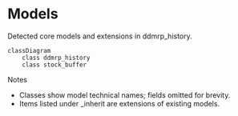 # Models

Detected core models and extensions in ddmrp_history.

```mermaid
classDiagram
    class ddmrp_history
    class stock_buffer
```

Notes
- Classes show model technical names; fields omitted for brevity.
- Items listed under _inherit are extensions of existing models.
